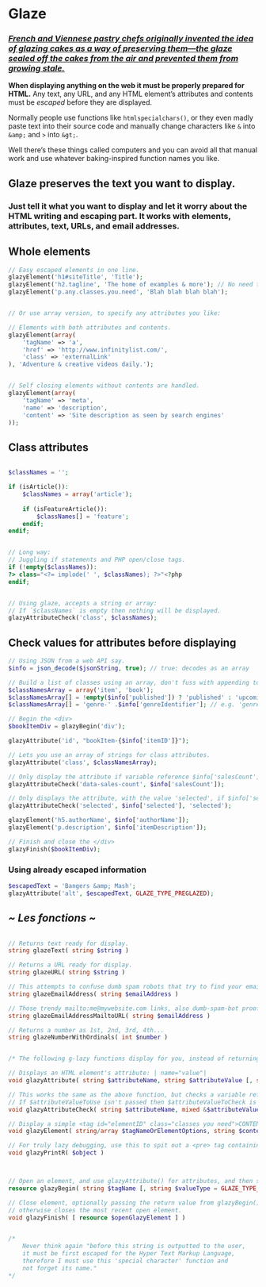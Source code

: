 Glaze
=====

### *[French and Viennese pastry chefs originally invented the idea of glazing cakes as a way of preserving them—the glaze sealed off the cakes from the air and prevented them from growing stale.](http://www.epicurious.com/articlesguides/howtocook/primers/cakesfrostings)*

**When displaying anything on the web it must be properly prepared for HTML.** Any text, any URL, and any HTML element’s attributes and contents must be *escaped* before they are displayed.

Normally people use functions like `htmlspecialchars()`, or they even madly paste text into their source code and manually change characters like `&` into `&amp;` and `>` into `&gt;`.

Well there’s these things called computers and you can avoid all that manual work and use whatever baking-inspired function names you like.

## Glaze preserves the text you want to display.

### Just tell it what you want to display and let it worry about the HTML writing and escaping part. It works with elements, attributes, text, URLs, and email addresses.


## Whole elements

```php
// Easy escaped elements in one line.
glazyElement('h1#siteTitle', 'Title');
glazyElement('h2.tagline', 'The home of examples & more'); // No need to escape the &
glazyElement('p.any.classes.you.need', 'Blah blah blah blah');


// Or use array version, to specify any attributes you like:

// Elements with both attributes and contents.
glazyElement(array(
	'tagName' => 'a',
	'href' => 'http://www.infinitylist.com/',
	'class' => 'externalLink'
), 'Adventure & creative videos daily.');


// Self closing elements without contents are handled.
glazyElement(array(
	'tagName' => 'meta',
	'name' => 'description',
	'content' => 'Site description as seen by search engines'
));
```


## Class attributes

```php

$classNames = '';

if (isArticle()):
	$classNames = array('article');
	
	if (isFeatureArticle()):
		$classNames[] = 'feature';
	endif;
endif;


// Long way:
// Juggling if statements and PHP open/close tags.
if (!empty($classNames)):
?> class="<?= implode(' ', $classNames); ?>"<?php
endif;


// Using glaze, accepts a string or array:
// If `$classNames` is empty then nothing will be displayed.
glazyAttributeCheck('class', $classNames);
```


## Check values for attributes before displaying

```php
// Using JSON from a web API say.
$info = json_decode($jsonString, true); // true: decodes as an array

// Build a list of classes using an array, don't fuss with appending to a string
$classNamesArray = array('item', 'book');
$classNamesArray[] = !empty($info['published']) ? 'published' : 'upcoming';
$classNamesArray[] = 'genre-' .$info['genreIdentifier']; // e.g. 'genre-thriller'

// Begin the <div>
$bookItemDiv = glazyBegin('div');

glazyAttribute('id', "bookItem-{$info['itemID']}");

// Lets you use an array of strings for class attributes.
glazyAttribute('class', $classNamesArray);

// Only display the attribute if variable reference $info['salesCount'] is present.
glazyAttributeCheck('data-sales-count', $info['salesCount']);

// Only displays the attribute, with the value 'selected', if $info['selected'] is true.
glazyAttributeCheck('selected', $info['selected'], 'selected');

glazyElement('h5.authorName', $info['authorName']);
glazyElement('p.description', $info['itemDescription']);

// Finish and close the </div>
glazyFinish($bookItemDiv);
```

### Using already escaped information

```php
$escapedText = 'Bangers &amp; Mash';
glazyAttribute('alt', $escapedText, GLAZE_TYPE_PREGLAZED);
```


## *~ Les fonctions ~*
```php

// Returns text ready for display.
string glazeText( string $string )

// Returns a URL ready for display.
string glazeURL( string $string )

// This attempts to confuse dumb spam robots that try to find your email address.
string glazeEmailAddress( string $emailAddress )

// Those trendy mailto:me@mywebsite.com links, also dumb-spam-bot proof.
string glazeEmailAddressMailtoURL( string $emailAddress )

// Returns a number as 1st, 2nd, 3rd, 4th...
string glazeNumberWithOrdinals( int $number )


/* The following g-lazy functions display for you, instead of returning a string. */

// Displays an HTML element's attribute: | name="value"|
void glazyAttribute( string $attributeName, string $attributeValue [, string $valueType ] )

// This works the same as the above function, but checks a variable reference you pass first.
// If $attributeValueToUse isn't passed then $attributeValueToCheck is also the value that is displayed.
void glazyAttributeCheck( string $attributeName, mixed &$attributeValueToCheck [, string $attributeValueToUse = null, string $valueType = null] )

// Display a simple <tag id="elementID" class="classes you need">CONTENTS</tag>, with a choice for the tag name, and its contents value and type.
void glazyElement( string/array $tagNameOrElementOptions, string $contentsValue [, string $valueType ] )

// For truly lazy debugging, use this to spit out a <pre> tag containing the contents of an object.
void glazyPrintR( $object )



// Open an element, and use glazyAttribute() for attributes, and then simply display your element's contents.
resource glazyBegin( string $tagName [, string $valueType = GLAZE_TYPE_PREGLAZED ] )

// Close element, optionally passing the return value from glazyBegin()
// otherwise closes the most recent open element.
void glazyFinish( [ resource $openGlazyElement ] )


/*
	Never think again "before this string is outputted to the user,
	it must be first escaped for the Hyper Text Markup Language,
	therefore I must use this 'special character' function and
	not forget its name."
*/

```
